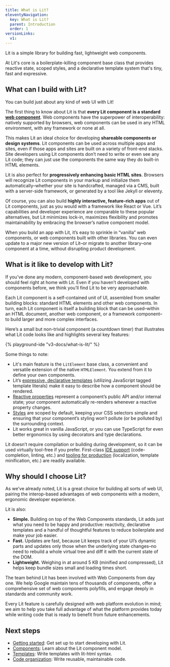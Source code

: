 ```yaml
---
title: What is Lit?
eleventyNavigation:
  key: What is Lit?
  parent: Introduction
  order: 1
versionLinks:
  v1:
---
```


<lazy-svg class="logo" width="425" height="200" href="{{ site.baseurl }}/images/logo.svg#full" loading="eager"></lazy-svg>

Lit is a simple library for building fast, lightweight web components.

At Lit's core is a boilerplate-killing component base class that provides reactive state, scoped styles, and a declarative template system that's tiny, fast and expressive.

## What can I build with Lit?

You can build just about any kind of web UI with Lit!

The first thing to know about Lit is that **every Lit component is a standard [web component](https://developer.mozilla.org/en-US/docs/Web/Web_Components)**. Web components have the superpower of interoperability: natively supported by browsers, web components can be used in any HTML environment, with any framework or none at all.

This makes Lit an ideal choice for developing **shareable components or design systems**. Lit components can be used across multiple apps and sites, even if those apps and sites are built on a variety of front-end stacks. Site developers using Lit components don’t need to write or even see any Lit code; they can just use the components the same way they do built-in HTML elements.

Lit is also perfect for **progressively enhancing basic HTML sites**. Browsers will recognize Lit components in your markup and initialize them automatically–whether your site is handcrafted, managed via a CMS, built with a server-side framework, or generated by a tool like Jekyll or eleventy.

Of course, you can also build **highly interactive, feature-rich apps** out of Lit components, just as you would with a framework like React or Vue. Lit’s capabilities and developer experience are comparable to these popular alternatives, but Lit minimizes lock-in, maximizes flexibility and promotes maintainability by embracing the browser’s native component model.

When you build an app with Lit, it’s easy to sprinkle in “vanilla” web components, or web components built with other libraries. You can even update to a major new version of Lit–or migrate to another library–one component at a time, without disrupting product development.

## What is it like to develop with Lit?

If you’ve done any modern, component-based web development, you should feel right at home with Lit. Even if you haven’t developed with components before, we think you’ll find Lit to be very approachable.

Each Lit component is a self-contained unit of UI, assembled from smaller building blocks: standard HTML elements and other web components. In turn, each Lit component is itself a building block that can be used–within an HTML document, another web component, or a framework component–to build larger and more complex interfaces.

Here’s a small but non-trivial component (a countdown timer) that illustrates what Lit code looks like and highlights several key features:

{% playground-ide "v3-docs/what-is-lit/" %}

Some things to note:

* Lit's main feature is the `LitElement` base class, a convenient and versatile extension of the native `HTMLElement`. You extend from it to define your own components.
* Lit’s [expressive, declarative templates](/docs/v3/templates/overview/) (utilizing JavaScript tagged template literals) make it easy to describe how a component should be rendered.
* [Reactive properties](/docs/v3/components/properties/) represent a component’s public API and/or internal state; your component automatically re-renders whenever a reactive property changes.
* [Styles](/docs/v3/components/styles) are scoped by default, keeping your CSS selectors simple and ensuring that your component’s styling won’t pollute (or be polluted by) the surrounding context.
* Lit works great in vanilla JavaScript, or you can use TypeScript for even better ergonomics by using decorators and type declarations.

Lit doesn’t require compilation or building during development, so it can be used virtually tool-free if you prefer. First-class [IDE support](/docs/v3/tools/development/#ide-plugins) (code-completion, linting, etc.) and [tooling for production](/docs/v3/tools/production/) (localization, template minification, etc.) are readily available.

## Why should I choose Lit?

As we’ve already noted, Lit is a great choice for building all sorts of web UI, pairing the interop-based advantages of web components with a modern, ergonomic developer experience.

Lit is also:

* **Simple.** Building on top of the Web Components standards, Lit adds just what you need to be happy and productive: reactivity, declarative templates and a handful of thoughtful features to reduce boilerplate and make your job easier.
* **Fast.** Updates are fast, because Lit keeps track of your UI’s dynamic parts and updates only those when the underlying state changes–no need to rebuild a whole virtual tree and diff it with the current state of the DOM.
* **Lightweight.** Weighing in at around 5 KB (minified and compressed), Lit helps keep bundle sizes small and loading times short.

The team behind Lit has been involved with Web Components from day one. We help Google maintain tens of thousands of components, offer a comprehensive set of web components polyfills, and engage deeply in standards and community work.

Every Lit feature is carefully designed with web platform evolution in mind; we aim to help you take full advantage of what the platform provides today while writing code that is ready to benefit from future enhancements.

## Next steps

* [Getting started](/docs/v3/getting-started/): Get set up to start developing with Lit.
* [Components](/docs/v3/components/overview/): Learn about the Lit component model.
* [Templates](/docs/v3/templates/overview/): Write templates with lit-html syntax.
* [Code organization](/docs/v3/composition/overview/): Write reusable, maintainable code.
